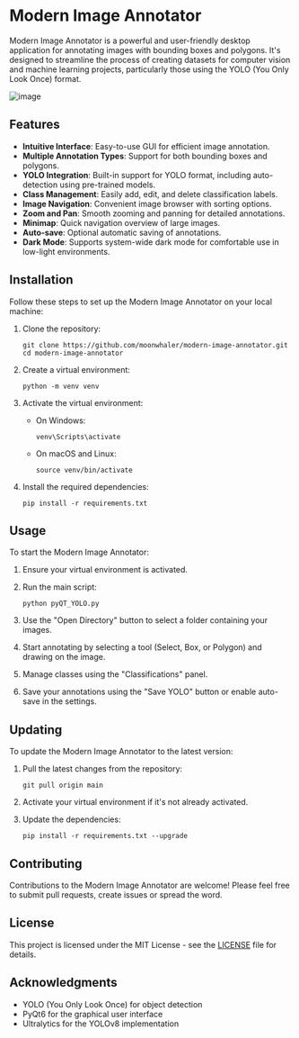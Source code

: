 # Modern Image Annotator

Modern Image Annotator is a powerful and user-friendly desktop application for annotating images with bounding boxes and polygons. It's designed to streamline the process of creating datasets for computer vision and machine learning projects, particularly those using the YOLO (You Only Look Once) format.

![image](https://github.com/user-attachments/assets/22c4cf92-4d6e-4a88-92fd-2c3d5eef2cf7)

## Features

- **Intuitive Interface**: Easy-to-use GUI for efficient image annotation.
- **Multiple Annotation Types**: Support for both bounding boxes and polygons.
- **YOLO Integration**: Built-in support for YOLO format, including auto-detection using pre-trained models.
- **Class Management**: Easily add, edit, and delete classification labels.
- **Image Navigation**: Convenient image browser with sorting options.
- **Zoom and Pan**: Smooth zooming and panning for detailed annotations.
- **Minimap**: Quick navigation overview of large images.
- **Auto-save**: Optional automatic saving of annotations.
- **Dark Mode**: Supports system-wide dark mode for comfortable use in low-light environments.

## Installation

Follow these steps to set up the Modern Image Annotator on your local machine:

1. Clone the repository:
   ```
   git clone https://github.com/moonwhaler/modern-image-annotator.git
   cd modern-image-annotator
   ```

2. Create a virtual environment:
   ```
   python -m venv venv
   ```

3. Activate the virtual environment:
   - On Windows:
     ```
     venv\Scripts\activate
     ```
   - On macOS and Linux:
     ```
     source venv/bin/activate
     ```

4. Install the required dependencies:
   ```
   pip install -r requirements.txt
   ```

## Usage

To start the Modern Image Annotator:

1. Ensure your virtual environment is activated.

2. Run the main script:
   ```
   python pyQT_YOLO.py
   ```

3. Use the "Open Directory" button to select a folder containing your images.

4. Start annotating by selecting a tool (Select, Box, or Polygon) and drawing on the image.

5. Manage classes using the "Classifications" panel.

6. Save your annotations using the "Save YOLO" button or enable auto-save in the settings.

## Updating

To update the Modern Image Annotator to the latest version:

1. Pull the latest changes from the repository:
   ```
   git pull origin main
   ```

2. Activate your virtual environment if it's not already activated.

3. Update the dependencies:
   ```
   pip install -r requirements.txt --upgrade
   ```

## Contributing

Contributions to the Modern Image Annotator are welcome! Please feel free to submit pull requests, create issues or spread the word.

## License

This project is licensed under the MIT License - see the [LICENSE](LICENSE) file for details.

## Acknowledgments

- YOLO (You Only Look Once) for object detection
- PyQt6 for the graphical user interface
- Ultralytics for the YOLOv8 implementation
